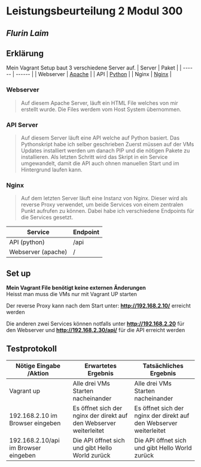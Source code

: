 # Leistungsbeurteilung 2 Modul 300
## _Flurin Laim_

## Erklärung
Mein Vagrant Setup baut 3 verschiedene Server auf.
| Server | Paket |
| ------ | ------ |
| Webserver | [Apache][webserver] |
| API | [Python][api] |
| Nginx | [Nginx][nginx] |


### Webserver
> Auf diesem Apache Server, läuft ein HTML File welches von mir erstellt wurde.
> Die Files werdem vom Host System übernommen.


### API Server
> Auf diesem Server läuft eine API welche auf Python basiert. Das Pythonskript habe ich selber geschrieben
> Zuerst müssen auf der VMs Updates installiert werden um danach PIP und die nötigen Pakete zu installieren.
> Als letzten Schritt wird das Skript in ein Service umgewandelt, damit die API auch ohnen manuellen Start und im Hintergrund laufen kann.


### Nginx
> Auf dem letzten Server läuft eine Instanz von Nginx. Dieser wird als reverse Proxy verwendet, um beide Services von einem zentralen Punkt aufrufen zu können.
> Dabei habe ich verschiedene Endpoints für die Services gesetzt.
> 
> 
| Service | Endpoint |
| ------ | ------ |
| API (python) | /api |
| Webserver (apache) | / |


## Set up
**Mein Vagrant File benötigt keine externen Änderungen**\
Heisst man muss die VMs nur mit Vagrant UP starten

Der reverse Proxy kann nach dem Start unter: **http://192.168.2.10/** erreicht werden

Die anderen zwei Services können notfalls unter **http://192.168.2.20** für den Webserver und **http://192.168.2.30/api/** für die API erreicht werden

## Testprotokoll
| Nötige Eingabe /Aktion | Erwartetes Ergebnis | Tatsächliches Ergebnis |
| ------ | ------ | ---- |
| Vagrant up| Alle drei VMs Starten nacheinander | Alle drei VMs Starten nacheinander |
| 192.168.2.10 im Browser eingeben| Es öffnet sich der nginx der direkt auf den Webserver weiterleitet |Es öffnet sich der nginx der direkt auf den Webserver weiterleitet |
| 192.168.2.10/api im Browser eingeben | Die API öffnet sich und gibt Hello World zurück | Die API öffnet sich und gibt Hello World zurück |

[webserver]: <https://www.apache.org/>
[api]: <https://github.com/Flurin17/API>
[nginx]: <https://www.nginx.com/>